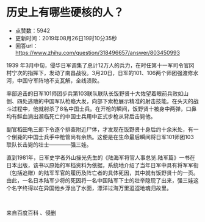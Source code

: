 # 历史上有哪些硬核的人？
- 点赞数：5942
- 更新时间：2019年08月26日19时10分35秒
- 回答url：https://www.zhihu.com/question/318496657/answer/803450993
<body>
 <p data-pid="HvCOCdTe">1939 年3月中旬，侵华日军调集了总计12万人的兵力，在时任第十一军司令官冈村宁次的指挥下，发动了南昌战役。3月20日，日军的101、106两个师团强渡修水河，中国守军阵地不支瓦解，全线溃败。</p>
 <p data-pid="vtQdDub_">率部追击的日军101师团步兵第103联队联队长饭野贤十大佐望着眼前兵败如山倒、四处逃散的中国军队枪瘾大发，向部下索枪展示精准的射击技能。在头天的战斗过程中，他就射杀了8名中国士兵。在开枪的瞬间，饭野贤十被身中两弹，口鼻均有鲜血淌出濒临死亡的中国士兵用中正式步枪从背后击毙他。</p>
 <p data-pid="-dGxSruq">副官稻田龟三郎下令逐个排查附近尸体，才发现在饭野贤十身后约十余米处，有一个倒毙的中国士兵手中枪管尚有余热。这便是在生命最后瞬间将日军101师团103联队长击毙的壮士————强三娃。</p>
 <p data-pid="QJ7Io41H">直到1981年，日军史学者外山操光先生的《陆海军将官人事总览.陆军篇》一书在日本出版，该书以原始的军档资料为依据，系统地介绍了当年日军中具有将军军衔（包括追赠）的陆军军官的履历及阵亡者的具体死因，其中就有饭野贤十的一页。由此，一名日本陆军少将的死因将一名中国陆军下士的壮举隐现了出来，强三娃这个名字终得以在异国他乡浮出了水面，漂洋过海万里迢迢地魂归故里。</p>
 <p class="ztext-empty-paragraph"><br></p>
 <p data-pid="aifqmRxT">来自百度百科 、侵删</p>
</body>